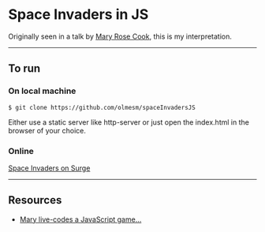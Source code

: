 # Space Invaders in JS

Originally seen in a talk by [Mary Rose Cook](https://maryrosecook.com/), this is my interpretation.

***

## To run

### On local machine

```
$ git clone https://github.com/olmesm/spaceInvadersJS
```

Either use a static server like http-server or just open the index.html in the browser of your choice.

### Online
[Space Invaders on Surge](http://space-invaders.surge.sh/)

***

## Resources

* [Mary live-codes a JavaScript game...](https://vimeo.com/105955605)
